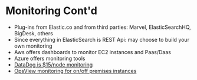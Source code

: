 # Monitoring Cont'd

* Plug-ins from Elastic.co and from third parties: Marvel, ElasticSearchHQ, BigDesk, others 
* Since everything in ElasticSearch is REST Api: may choose to build your own monitoring
* Aws offers dashboards to monitor EC2 instances and Paas/Daas
* Azure offers monitoring tools
* <a href="https://www.datadoghq.com/pricing/" target="_blank">DataDog is $15/node monitoring</a>
* <a href="https://www.opsview.com/opspack-marketplace/application-elasticsearch" target="_blank">OpsView monitoring for on/off premises instances</a>
